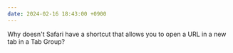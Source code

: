 ```yaml
---
date: 2024-02-16 18:43:00 +0900
---
```


Why doesn't Safari have a shortcut that allows you to open a URL in a new tab in a Tab Group?
